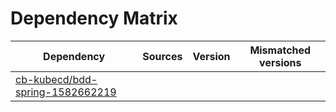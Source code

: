 # Dependency Matrix

Dependency | Sources | Version | Mismatched versions
---------- | ------- | ------- | -------------------
[cb-kubecd/bdd-spring-1582662219](https://github.com/cb-kubecd/bdd-spring-1582662219.git) |  | []() | 
